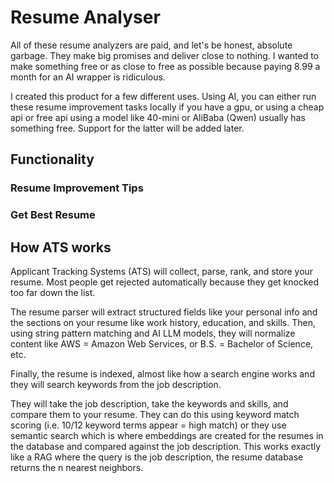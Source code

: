 # Resume Analyser

All of these resume analyzers are paid, and let's be honest, absolute garbage. They make big promises and deliver close to nothing. I wanted to make something free or as close to free as possible because paying 8.99 a month for an AI wrapper is ridiculous.

I created this product for a few different uses. Using AI, you can either run these resume improvement tasks locally if you have a gpu, or using a cheap api or free api using a model like 40-mini or AliBaba (Qwen) usually has something free. Support for the latter will be added later.

## Functionality

### Resume Improvement Tips

### Get Best Resume

## How ATS works

Applicant Tracking Systems (ATS) will collect, parse, rank, and store your resume. Most people get rejected automatically because they get knocked too far down the list.

The resume parser will extract structured fields like your personal info and the sections on your resume like work history, education, and skills. Then, using string pattern matching and AI LLM models, they will normalize content like AWS = Amazon Web Services, or B.S. = Bachelor of Science, etc.

Finally, the resume is indexed, almost like how a search engine works and they will search keywords from the job description.

They will take the job description, take the keywords and skills, and compare them to your resume. They can do this using keyword match scoring (i.e. 10/12 keyword terms appear = high match) or they use semantic search which is where embeddings are created for the resumes in the database and compared against the job description. This works exactly like a RAG where the query is the job description, the resume database returns the n nearest neighbors.